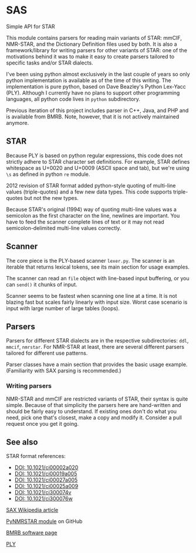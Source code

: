 # SAS
Simple API for STAR

This module contains parsers for reading main variants of STAR: mmCIF, NMR-STAR,
and the Dictionary Definition files used by both. It is also a framework/library
for writing parsers for other variants of STAR: one of the motivations behind it
was to make it easy to create parsers tailored to specific tasks and/or STAR
dialects.

I've been using python almost exclusively in the last couple of years so only
python implementation is available as of the time of this writing. The 
implementation is pure python, based on Dave Beazley's Python Lex-Yacc (PLY).
Although I currently have no plans to support other programming languages, all
python code lives in ``python`` subdirectory.

Previous iteration of this project includes parser in C++, Java, and PHP and is 
available from BMRB. Note, however, that it is not actively maintained anymore.

## STAR

Because PLY is based on python regular expressions, this code does not strictly
adhere to STAR character set definitions. For example, STAR defines whitespace
as U+0020 and U+0009 (ASCII space and tab), but we're using ``\s`` as defined
in python ``re`` module.

2012 revision of STAR format added python-style quoting of multi-line values
(triple-quotes) and a few new data types. This code supports triple-quotes
but not the new types.

Because STAR's original (1994) way of quoting multi-line values was a semicolon
as the first character on the line, newlines are important. You have to feed 
the scanner complete lines of text or it may not read semicolon-delimited
multi-line values correctly.

## Scanner

The core piece is the PLY-based scanner ``lexer.py``. The scanner is an iterable 
that returns lexical tokens, see its main section for usage examples.

The scanner can read an ``file`` object with line-based input buffering,
or you can ``send()`` it chunks of input. 

Scanner seems to be fastest when scanning one line at a time. It is not
blazing fast but scales fairly linearly with input size. Worst case scenario
is input with large number of large tables (loops).

## Parsers

Parsers for different STAR dialects are in the respective subdirectories:
``ddl``, ``mmcif``, ``nmrstar``. For NMR-STAR at least, there are several
different parsers tailored for different use patterns.

Parser classes have a main section that provides the basic usage example. 
(Familiarity with SAX parsing is recommended.)

### Writing parsers

NMR-STAR and mmCIF are restricted variants of STAR, their syntax is quite
simple. Because of that simplicity the parsers here are hand-written and 
should be fairly easy to understand. If existing ones don't do what you need,
pick one that's closest, make a copy and modify it. Consider a pull request
once you get it going.

## See also

STAR format references:

  * [DOI: 10.1021/ci00002a020](http://pubs.acs.org/doi/10.1021/ci00002a020)
  * [DOI: 10.1021/ci00019a005](http://pubs.acs.org/doi/10.1021/ci00019a005)
  * [DOI: 10.1021/ci00027a005](http://pubs.acs.org/doi/10.1021/ci00027a005)
  * [DOI: 10.1021/ci00025a009](http://pubs.acs.org/doi/10.1021/ci00025a009)
  * [DOI: 10.1021/ci300074v](http://pubs.acs.org/doi/full/10.1021/ci300074v)
  * [DOI: 10.1021/ci300076w](http://pubs.acs.org/doi/10.1021/ci300076w)

[SAX Wikipedia article](https://en.wikipedia.org/wiki/Simple_API_for_XML)

[PyNMRSTAR module](https://github.com/uwbmrb/PyNMRSTAR) on GitHub

[BMRB software page](http://www.bmrb.wisc.edu/tools/prog_corner.shtml)

[PLY](http://www.dabeaz.com/ply/ply.html)
